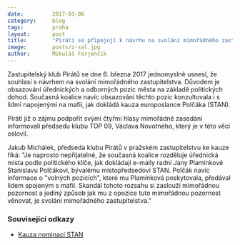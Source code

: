 ```yaml
---
date:         2017-03-06
category:     blog
tags:         praha
layout:       post
title:        "Piráti se připojují k návrhu na svolání mimořádného zastupitelstva kvůli ovlivňování výběrových řízení v Praze mafiánskými strukturami." 
image:        posts/z-sal.jpg
author:       Mikuláš Ferjenčík
---
```


Zastupitelský klub Pirátů se dne 6. března 2017 jednomyslně usnesl, že souhlasí s návrhem na svolání mimořádného zastupitelstva. Důvodem je obsazování úřednických a odborných pozic města na základě politických dohod. Současná koalice navíc obsazování těchto pozic konzultovala i s lidmi napojenými na mafii, jak dokládá kauza europoslance Polčáka (STAN). 

Piráti již o zájmu podpořit svými čtyřmi hlasy mimořádné zasedání informovali předsedu klubu TOP 09, Václava Novotného, který je v této věci oslovil. 

Jakub Michálek, předseda klubu Pirátů v pražském zastupitelstvu ke kauze říká: "Je naprosto nepřijatelné, že současná koalice rozděluje úřednická místa podle politického klíče, jak dokládají e-maily radní Jany Plamínkové Stanislavu Polčákovi, bývalému místopředsedovi STAN. Polčák navíc informace o "volných pozicích", které mu Plamínková poskytovala, předával lidem spojeným s mafií. Skandál tohoto rozsahu si zaslouží mimořádnou pozornost a jediný způsob jak mu z opozice tuto mimořádnou pozornost věnovat, je svolání mimořádného zastupitelstva."

### Související odkazy

* [Kauza nominací STAN](http://www.rozhlas.cz/zpravy/domaci/_zprava/starostum-a-nezavislym-radi-krejciruv-muz-resi-s-nim-personalni-nominace--1702509)
